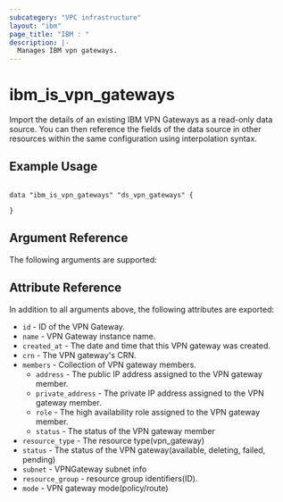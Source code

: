 ```yaml
---
subcategory: "VPC infrastructure"
layout: "ibm"
page_title: "IBM : "
description: |-
  Manages IBM vpn gateways.
---
```


# ibm\_is_vpn_gateways

Import the details of an existing IBM VPN Gateways as a read-only data source. You can then reference the fields of the data source in other resources within the same configuration using interpolation syntax.


## Example Usage

```hcl

data "ibm_is_vpn_gateways" "ds_vpn_gateways" {
  
}

```

## Argument Reference

The following arguments are supported:



## Attribute Reference

In addition to all arguments above, the following attributes are exported:

* `id` - ID of the VPN Gateway.
* `name` - VPN Gateway instance name.
* `created_at` - The date and time that this VPN gateway was created.
* `crn` - The VPN gateway's CRN.
* `members` - Collection of VPN gateway members.
  * `address` - The public IP address assigned to the VPN gateway member.
  * `private_address` - The private IP address assigned to the VPN gateway member.
  * `role` - The high availability role assigned to the VPN gateway member.
  * `status` - The status of the VPN gateway member
* `resource_type` - The resource type(vpn_gateway)
* `status` - The status of the VPN gateway(available, deleting, failed, pending)
* `subnet` - VPNGateway subnet info
* `resource_group` - resource group identifiers(ID).
* `mode` -  VPN gateway mode(policy/route)
